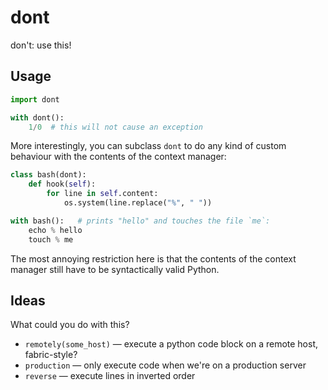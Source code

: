 # dont

don't: use this!

## Usage

```python
import dont

with dont():
    1/0  # this will not cause an exception
```

More interestingly, you can subclass `dont` to do any kind of custom behaviour
with the contents of the context manager:

```python
class bash(dont):
    def hook(self):
        for line in self.content:
            os.system(line.replace("%", " "))

with bash():   # prints "hello" and touches the file `me`:
    echo % hello
    touch % me
```

The most annoying restriction here is that the contents of the context manager
still have to be syntactically valid Python.

## Ideas

What could you do with this?

- `remotely(some_host)` — execute a python code block on a remote host,
  fabric-style?
- `production` — only execute code when we're on a production server
- `reverse` — execute lines in inverted order

